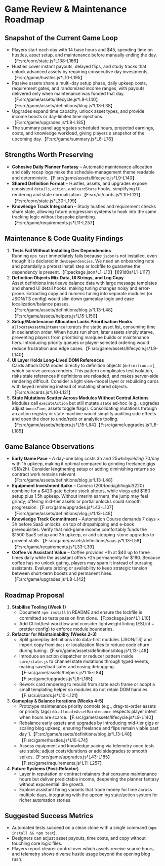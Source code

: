 # Game Review & Maintenance Roadmap

## Snapshot of the Current Game Loop
- Players start each day with 14 base hours and $45, spending time on hustles, asset setup, and maintenance before manually ending the day.【F:src/core/state.js†L138-L166】
- Hustles cover instant payouts, delayed flips, and study tracks that unlock advanced assets by requiring consecutive day investments.【F:src/game/hustles.js†L10-L195】
- Passive assets share a multi-day setup phase, daily upkeep costs, requirement gates, and randomized income ranges, with payouts delivered only when maintenance was funded that day.【F:src/game/assets/lifecycle.js†L9-L140】【F:src/game/assets/definitions/blog.js†L13-L38】
- Upgrades expand time capacity, unlock asset types, and provide income boosts or day-limited time injections.【F:src/game/upgrades.js†L8-L185】
- The summary panel aggregates scheduled hours, projected earnings, costs, and knowledge workload, giving players a snapshot of the upcoming day.【F:src/game/summary.js†L6-L76】

## Strengths Worth Preserving
- **Cohesive Daily Planner Fantasy** – Automatic maintenance allocation and daily recap logs make the schedule-management theme readable and deterministic.【F:src/game/assets/lifecycle.js†L9-L140】
- **Shared Definition Format** – Hustles, assets, and upgrades expose consistent `details`, `action`, and `cardState` hooks, simplifying UI rendering and state normalization.【F:src/ui/cards.js†L10-L121】【F:src/core/state.js†L30-L199】
- **Knowledge Track Integration** – Study hustles and requirement checks share state, allowing future progression systems to hook into the same tracking logic without bespoke plumbing.【F:src/game/requirements.js†L11-L257】

## Maintenance & Code Quality Findings
1. **Tests Fail Without Installing Dev Dependencies**  
   Running `npm test` immediately fails because `jsdom` is not installed, even though it is declared in `devDependencies`. We need an onboarding note and potentially a pretest install step or lockfile to guarantee the dependency is present.【F:package.json†L1-L10】【691d0a†L1-L117】
2. **Definition Objects Mix Data, UI Strings, and Log Copy**  
   Asset definitions interleave balance data with large message templates and shared UI detail hooks, making tuning changes noisy and error-prone. Extracting copy and numeric tuning into separate modules (or JSON/TS config) would slim down gameplay logic and ease localization/balance passes.【F:src/game/assets/definitions/blog.js†L13-L48】【F:src/game/assets/helpers.js†L15-L150】
3. **Setup/Maintenance Allocation Lacks Prioritisation Hooks**  
   `allocateAssetMaintenance` iterates the static asset list, consuming time in declaration order. When hours run short, later assets simply starve, preventing players from prioritising marquee builds or maintenance tiers. Introducing priority queues or player-selected ordering would reduce frustration and edge cases.【F:src/game/assets/lifecycle.js†L9-L140】
4. **UI Layer Holds Long-Lived DOM References**  
   Cards attach DOM nodes directly to definition objects (`definition.ui`), which survive across renders. This pattern complicates test isolation, risks stale references if definitions are reloaded, and makes server-side rendering difficult. Consider a light view-model layer or rebuilding cards with keyed rendering instead of mutating shared objects.【F:src/ui/cards.js†L10-L121】
5. **State Mutations Scatter Across Modules Without Central Actions**  
   Modules call `executeAction` but still mutate `state` ad-hoc (e.g., upgrades adjust `bonusTime`, assets toggle flags). Consolidating mutations through an action registry or state machine would simplify auditing side effects and open the door to undo/redo or analytics tooling.【F:src/game/assets/helpers.js†L15-L84】【F:src/game/upgrades.js†L8-L185】

## Game Balance Observations
- **Early Game Pace** – A day-one blog costs 3h and $25 while yielding ~$70/day with 1h upkeep, making it optimal compared to grinding freelance gigs ($18/2h). Consider lengthening setup or adding diminishing returns so contract work remains relevant.【F:src/game/assets/definitions/blog.js†L13-L48】
- **Equipment Investment Spike** – Camera ($200) and lighting kit ($220) combine for a $420 gate before stock photos, while vlogs add $180 setup plus 1.5h upkeep. Without interim earners, the jump may feel grindy; offering mid-tier assets or partial unlocks could smooth progression.【F:src/game/upgrades.js†L43-L107】【F:src/game/assets/definitions/vlog.js†L13-L48】
- **Knowledge Track Commitment** – Automation Course demands 7 days × 3h before SaaS unlocks, on top of dropshipping and e-book prerequisites. Verify that mid-game income comfortably funds the $1500 SaaS setup and 3h upkeep, or add stepping-stone upgrades to prevent stalls.【F:src/game/assets/definitions/saas.js†L13-L58】【F:src/game/requirements.js†L33-L39】
- **Coffee vs Assistant Value** – Coffee provides +1h at $40 up to three times daily while the assistant offers +2h permanently for $180. Because coffee has no unlock gating, players may spam it instead of pursuing assistants. Evaluate pricing or availability to keep strategic tension between short-term boosts and permanent hires.【F:src/game/upgrades.js†L8-L142】

## Roadmap Proposal
1. **Stabilise Tooling (Week 1)**
   - Document `npm install` in README and ensure the lockfile is committed so tests pass on first clone.【F:package.json†L1-L10】
   - Add CI lint/test workflow and consider lightweight linting (ESLint + prettier config) to enforce module boundaries.
2. **Refactor for Maintainability (Weeks 2-3)**
   - Split gameplay definitions into data-first modules (JSON/TS) and import copy from `docs` or localization files to reduce code churn during tuning.【F:src/game/assets/definitions/blog.js†L13-L48】
   - Introduce an action dispatcher or reducer pattern inside `core/state.js` to channel state mutations through typed events, making save/load safer and easing debugging.【F:src/game/assets/helpers.js†L15-L84】【F:src/game/upgrades.js†L8-L185】
   - Rework card rendering to rebuild from state each frame or adopt a small templating helper so modules do not retain DOM handles.【F:src/ui/cards.js†L10-L121】
3. **Gameplay & Balance Iterations (Weeks 4-5)**
   - Prototype maintenance priority controls (e.g., drag-to-order assets or priority tags) so `allocateAssetMaintenance` respects player intent when hours are scarce.【F:src/game/assets/lifecycle.js†L9-L140】
   - Rebalance early assets and upgrades by introducing mid-tier gigs or scaling blog upkeep, ensuring freelance and flips remain viable past day 1.【F:src/game/assets/definitions/blog.js†L13-L48】【F:src/game/hustles.js†L10-L74】
   - Assess equipment and knowledge pacing via telemetry once tests are stable; adjust costs/durations or add sidegrades to smooth spikes.【F:src/game/upgrades.js†L43-L185】【F:src/game/requirements.js†L11-L257】
4. **Future Systems (Post-Refactor)**
   - Layer in reputation or contract retainers that consume maintenance hours but deliver predictable income, deepening the planner fantasy without exponential idle growth.
   - Explore assistant hiring variants that trade money for time across multiple days, integrating with the upcoming state/action system for richer automation stories.

## Suggested Success Metrics
- Automated tests succeed on a clean clone with a single command (`npm install && npm test`).
- Designers can adjust asset payouts, time costs, and copy without touching core logic files.
- Players report clearer control over which assets receive scarce hours, and telemetry shows diverse hustle usage beyond the opening blog rush.
